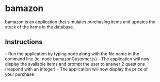 # bamazon

bamazon is an application that simulates purchasing items and updates the stock of the items in the database.

<h2>Instructions</h2>
- Run the application by typing node along with the file name in the command line (ie: node bamazonCustomer.js)
- The application will now display the available items and prompt the user to answer 2 questions (respond with an integer)
- The application will now display the price of your purchase 
